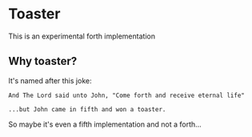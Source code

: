 # Toaster
This is an experimental forth implementation

## Why toaster?
It's named after this joke:
```
And The Lord said unto John, "Come forth and receive eternal life"

...but John came in fifth and won a toaster.
```

So maybe it's even a fifth implementation and not a forth...
